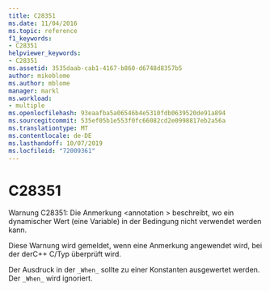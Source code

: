 ```yaml
---
title: C28351
ms.date: 11/04/2016
ms.topic: reference
f1_keywords:
- C28351
helpviewer_keywords:
- C28351
ms.assetid: 3535daab-cab1-4167-b860-d6748d8357b5
author: mikeblome
ms.author: mblome
manager: markl
ms.workload:
- multiple
ms.openlocfilehash: 93eaafba5a06546b4e5310fdb0639520de91a894
ms.sourcegitcommit: 535ef05b1e553f0fc66082cd2e0998817eb2a56a
ms.translationtype: MT
ms.contentlocale: de-DE
ms.lasthandoff: 10/07/2019
ms.locfileid: "72009361"
---
```

# <a name="c28351"></a>C28351
Warnung C28351: Die Anmerkung \<annotation > beschreibt, wo ein dynamischer Wert (eine Variable) in der Bedingung nicht verwendet werden kann.

 Diese Warnung wird gemeldet, wenn eine Anmerkung angewendet wird, bei der derC++ C/Typ überprüft wird.

 Der Ausdruck in der `_When_` sollte zu einer Konstanten ausgewertet werden. Der `_When_` wird ignoriert.